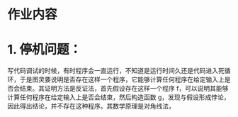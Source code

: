 # 作业内容
# 1. 停机问题：
写代码调试的时候，有时程序会一直运行，不知道是运行时间久还是代码进入死循环，于是图灵要说明是否存在这样一个程序，它能够计算任何程序在给定输入上是否会结束。其证明方法是反证法，首先假设存在这样一个程序 f，可以说明其能够计算任何程序在给定输入上是否会结束，然后构造函数 g，发现与假设形成悖论，因此得出结论，并不存在这种程序。其数学原理是对角线法，
